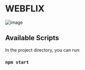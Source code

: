 # WEBFLIX

![image](https://user-images.githubusercontent.com/75450403/116947506-4563f400-ac7d-11eb-9be8-f1f804292a08.png)

## Available Scripts

In the project directory, you can run:

### `npm start`
